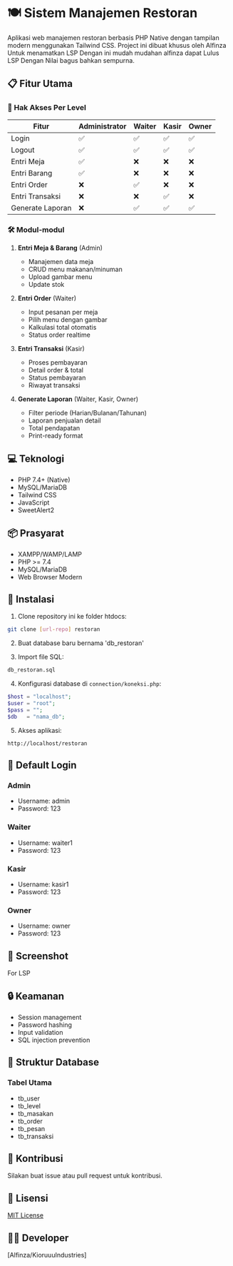 # 🍽️ Sistem Manajemen Restoran

Aplikasi web manajemen restoran berbasis PHP Native dengan tampilan modern menggunakan Tailwind CSS. Project ini dibuat khusus oleh Alfinza Untuk menamatkan LSP
Dengan ini mudah mudahan alfinza dapat Lulus LSP Dengan Nilai bagus bahkan sempurna.

## 📋 Fitur Utama

### 👥 Hak Akses Per Level
| Fitur | Administrator | Waiter | Kasir | Owner |
|-------|--------------|--------|-------|-------|
| Login | ✅ | ✅ | ✅ | ✅ |
| Logout | ✅ | ✅ | ✅ | ✅ |
| Entri Meja | ✅ | ❌ | ❌ | ❌ |
| Entri Barang | ✅ | ❌ | ❌ | ❌ |
| Entri Order | ❌ | ✅ | ❌ | ❌ |
| Entri Transaksi | ❌ | ❌ | ✅ | ❌ |
| Generate Laporan | ❌ | ✅ | ✅ | ✅ |

### 🛠️ Modul-modul
1. **Entri Meja & Barang** (Admin)
   - Manajemen data meja
   - CRUD menu makanan/minuman
   - Upload gambar menu
   - Update stok

2. **Entri Order** (Waiter)
   - Input pesanan per meja
   - Pilih menu dengan gambar
   - Kalkulasi total otomatis
   - Status order realtime

3. **Entri Transaksi** (Kasir)
   - Proses pembayaran
   - Detail order & total
   - Status pembayaran
   - Riwayat transaksi

4. **Generate Laporan** (Waiter, Kasir, Owner)
   - Filter periode (Harian/Bulanan/Tahunan)
   - Laporan penjualan detail
   - Total pendapatan
   - Print-ready format

## 💻 Teknologi

- PHP 7.4+ (Native)
- MySQL/MariaDB
- Tailwind CSS
- JavaScript
- SweetAlert2

## 📦 Prasyarat

- XAMPP/WAMP/LAMP
- PHP >= 7.4
- MySQL/MariaDB
- Web Browser Modern

## 🚀 Instalasi

1. Clone repository ini ke folder htdocs:
```bash
git clone [url-repo] restoran
```

2. Buat database baru bernama 'db_restoran'

3. Import file SQL:
```bash
db_restoran.sql
```

4. Konfigurasi database di `connection/koneksi.php`:
```php
$host = "localhost";
$user = "root";
$pass = "";
$db   = "nama_db";
```

5. Akses aplikasi:
```
http://localhost/restoran
```

## 👤 Default Login

### Admin
- Username: admin
- Password: 123

### Waiter
- Username: waiter1
- Password: 123

### Kasir
- Username: kasir1 
- Password: 123

### Owner
- Username: owner
- Password: 123

## 📱 Screenshot

For LSP

## 🔒 Keamanan
- Session management
- Password hashing
- Input validation
- SQL injection prevention

## 📝 Struktur Database

### Tabel Utama
- tb_user
- tb_level
- tb_masakan
- tb_order
- tb_pesan
- tb_transaksi

## 🤝 Kontribusi
Silakan buat issue atau pull request untuk kontribusi.

## 📄 Lisensi
[MIT License](LICENSE)

## 👨‍💻 Developer
[Alfinza/KioruuuIndustries]

